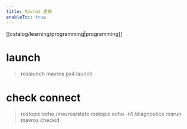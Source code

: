 ```yaml
---
title: Mavros 連接
enableToc: true
---
```

[[catalog/learning/programming|programming]]
# launch 
> roslaunch mavros px4.launch

# check connect
> rostopic echo /mavros/state
> rostopic echo -n1 /diagnostics 
> rosrun mavros checkid 
